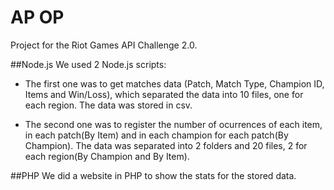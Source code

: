 # AP OP
Project for the Riot Games API Challenge 2.0.

##Node.js
We used 2 Node.js scripts:

* The first one was to get matches data (Patch, Match Type, Champion ID, Items and Win/Loss), which separated the data into 10 files, one for each region. The data was stored in csv.

* The second one was to register the number of ocurrences of each item, in each patch(By Item) and in each champion for each patch(By Champion). The data was separated into 2 folders and 20 files, 2 for each region(By Champion and By Item).

##PHP
We did a website in PHP to show the stats for the stored data.
